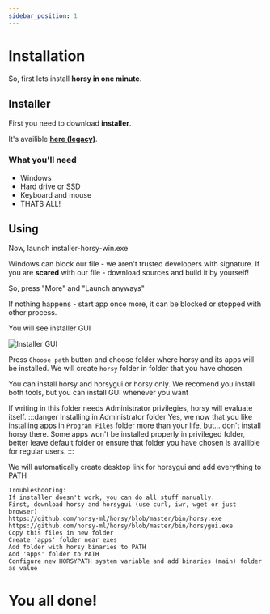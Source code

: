 ```yaml
---
sidebar_position: 1
---
```


# Installation

So, first lets install **horsy in one minute**.

## Installer

First you need to download **installer**.

It's availible **[here (legacy)](https://github.com/horsy-ml/legacy/raw/master/bin/installer-horsy-win.exe)**.

### What you'll need

- Windows
- Hard drive or SSD
- Keyboard and mouse
- THATS ALL!

## Using

Now, launch installer-horsy-win.exe

Windows can block our file - we aren't trusted developers with signature. If you are **scared** with our file - download sources and build it by yourself!

So, press "More" and "Launch anyways"

If nothing happens - start app once more, it can be blocked or stopped with other process.

You will see installer GUI

![Installer GUI](/img/legacy/installation/installer.png)

Press ```Choose path``` button and choose folder where horsy and its apps will be installed. We will create ```horsy``` folder in folder that you have chosen

You can install horsy and horsygui or horsy only. We recomend you install both tools, but you can install GUI whenever you want

If writing in this folder needs Administrator privilegies, horsy will evaluate itself.
:::danger Installing in Administrator folder
Yes, we now that you like installing apps in ```Program Files``` folder more than your life, but... don't install horsy there.
Some apps won't be installed properly in privileged folder, better leave default folder or ensure that folder you have chosen is availible for regular users.
:::

We will automatically create desktop link for horsygui and add everything to PATH

```
Troubleshooting:
If installer doesn't work, you can do all stuff manually.
First, download horsy and horsygui (use curl, iwr, wget or just browser)
https://github.com/horsy-ml/horsy/blob/master/bin/horsy.exe
https://github.com/horsy-ml/horsy/blob/master/bin/horsygui.exe
Copy this files in new folder
Create 'apps' folder near exes
Add folder with horsy binaries to PATH
Add 'apps' folder to PATH
Configure new HORSYPATH system variable and add binaries (main) folder as value
```

# You all done!
